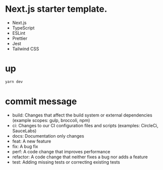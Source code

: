 # Next.js starter template.

- Next.js
- TypeScript
- ESLint
- Prettier
- Jest
- Tailwind CSS

# up

```bash
yarn dev
```

# commit message

- build: Changes that affect the build system or external dependencies (example scopes: gulp, broccoli, npm)
- ci: Changes to our CI configuration files and scripts (examples: CircleCi, SauceLabs)
- docs: Documentation only changes
- feat: A new feature
- fix: A bug fix
- perf: A code change that improves performance
- refactor: A code change that neither fixes a bug nor adds a feature
- test: Adding missing tests or correcting existing tests
